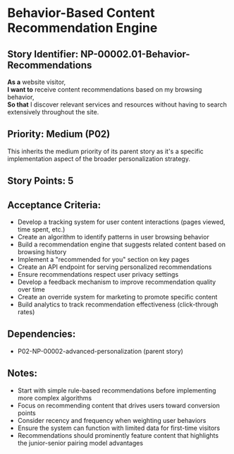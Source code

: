 # Behavior-Based Content Recommendation Engine

## Story Identifier: NP-00002.01-Behavior-Recommendations

**As a** website visitor,  
**I want to** receive content recommendations based on my browsing behavior,  
**So that** I discover relevant services and resources without having to search extensively throughout the site.

## Priority: Medium (P02)
This inherits the medium priority of its parent story as it's a specific implementation aspect of the broader personalization strategy.

## Story Points: 5

## Acceptance Criteria:
- Develop a tracking system for user content interactions (pages viewed, time spent, etc.)
- Create an algorithm to identify patterns in user browsing behavior
- Build a recommendation engine that suggests related content based on browsing history
- Implement a "recommended for you" section on key pages
- Create an API endpoint for serving personalized recommendations
- Ensure recommendations respect user privacy settings
- Develop a feedback mechanism to improve recommendation quality over time
- Create an override system for marketing to promote specific content
- Build analytics to track recommendation effectiveness (click-through rates)

## Dependencies:
- P02-NP-00002-advanced-personalization (parent story)

## Notes:
- Start with simple rule-based recommendations before implementing more complex algorithms
- Focus on recommending content that drives users toward conversion points
- Consider recency and frequency when weighting user behaviors
- Ensure the system can function with limited data for first-time visitors
- Recommendations should prominently feature content that highlights the junior-senior pairing model advantages
